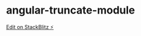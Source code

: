 # angular-truncate-module

[Edit on StackBlitz ⚡️](https://stackblitz.com/edit/angular-truncate-module)